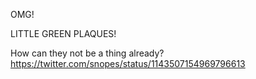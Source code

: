 OMG!

LITTLE GREEN PLAQUES!

How can they not be a thing already? https://twitter.com/snopes/status/1143507154969796613